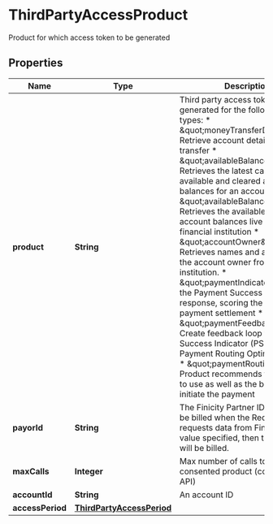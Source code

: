 

# ThirdPartyAccessProduct

Product for which access token to be generated

## Properties

| Name | Type | Description | Notes |
|------------ | ------------- | ------------- | -------------|
|**product** | **String** | Third party access token can be generated for the following product types:   * \&quot;moneyTransferDetails\&quot;: Retrieve account details for money transfer * \&quot;availableBalance\&quot;: Retrieves the latest cached available and cleared     account balances for an account. * \&quot;availableBalanceLive\&quot;: Retrieves the available and cleared account balances live from the financial institution * \&quot;accountOwner\&quot;: Retrieves names and addresses of the account owner from a financial institution. * \&quot;paymentIndicator\&quot;: Get the Payment Success Indicator response, scoring the likelihood of payment settlement * \&quot;paymentFeedback\&quot;: Create feedback loop for Payment Success Indicator (PSI) and/or Payment Routing Optimizer (PRO) * \&quot;paymentRouting\&quot;: Product recommends the best rail to use as well as the best time to initiate the payment |  |
|**payorId** | **String** | The Finicity Partner ID who should be billed when the Requester requests data from Finicity. If no value specified, then the Recipient will be billed. |  [optional] |
|**maxCalls** | **Integer** | Max number of calls to the consented product (consented API) |  [optional] |
|**accountId** | **String** | An account ID |  |
|**accessPeriod** | [**ThirdPartyAccessPeriod**](ThirdPartyAccessPeriod.md) |  |  |



